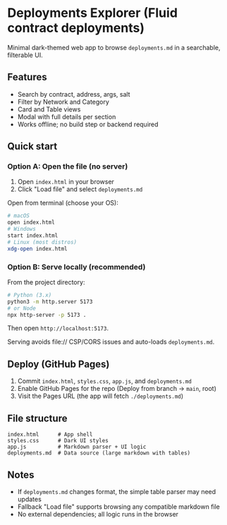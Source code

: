 # Deployments Explorer (Fluid contract deployments)

Minimal dark-themed web app to browse `deployments.md` in a searchable, filterable UI.

## Features
- Search by contract, address, args, salt
- Filter by Network and Category
- Card and Table views
- Modal with full details per section
- Works offline; no build step or backend required

## Quick start

### Option A: Open the file (no server)
1. Open `index.html` in your browser
2. Click "Load file" and select `deployments.md`

Open from terminal (choose your OS):
```bash
# macOS
open index.html
# Windows
start index.html
# Linux (most distros)
xdg-open index.html
```

### Option B: Serve locally (recommended)
From the project directory:
```bash
# Python (3.x)
python3 -m http.server 5173
# or Node
npx http-server -p 5173 .
```
Then open `http://localhost:5173`.

Serving avoids file:// CSP/CORS issues and auto-loads `deployments.md`.

## Deploy (GitHub Pages)
1. Commit `index.html`, `styles.css`, `app.js`, and `deployments.md`
2. Enable GitHub Pages for the repo (Deploy from branch → `main`, root)
3. Visit the Pages URL (the app will fetch `./deployments.md`)

## File structure
```
index.html      # App shell
styles.css      # Dark UI styles
app.js          # Markdown parser + UI logic
deployments.md  # Data source (large markdown with tables)
```

## Notes
- If `deployments.md` changes format, the simple table parser may need updates
- Fallback "Load file" supports browsing any compatible markdown file
- No external dependencies; all logic runs in the browser
